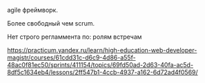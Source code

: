 agile фреймворк.

Более свободный чем scrum.

Нет строго регламмента по:
ролям 
встречам


https://practicum.yandex.ru/learn/high-education-web-developer-magistr/courses/61cdd31c-d6c9-4d86-a55f-48ac0f81ec50/sprints/411154/topics/69fd50ad-2d63-40fa-ac5d-8df5c1634eb4/lessons/2ff547b1-4ccb-4937-a162-6d72ad4f0569/
